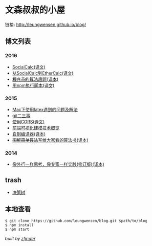 文森叔叔的小屋
============

链接: http://leungwensen.github.io/blog/

## 博文列表

### 2016

* [SocialCalc(译文)](./2016/socialcalc.md)
* [从SocialCalc到EtherCalc(译文)](./2016/from-socialcalc-to-ethercalc.md)
* [程序员的算法趣题(译本)](./2016/70-math-quizs-for-programmers.md)
* [用npm执行脚本(译文)](./2016/running-scripts-with-npm.md)

### 2015

* [Mac下使用latex遇到的问题及解法](./2015/fixing-latex-in-mac.md)
* [git二三事](./2015/git.md)
* [使用CORS(译文)](./2015/cors.md)
* [前端可视化建模技术概览](./2015/frontend-visual-modeling.md)
* [自制编译器(译本)](./2015/lets-make-a-compiler.md)
* [~~图解简单算法~~写给大家看的算法书(译本)](./2015/an-illustrated-brief-introduction-to-algorithm.md)

### 2014

* [像外行一样思考，像专家一样实践(修订版)(译本)](./2014/think-like-a-rookie-while-practice-like-a-pro.md)

## trash

* [决策树](./2015/decision-tree.md)

## 本地查看

```shell
$ git clone https://github.com/leungwensen/blog.git $path/to/blog
$ npm install
$ npm start
```

*built by [zfinder](https://github.com/leungwensen/zfinder)*
